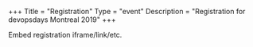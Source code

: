 +++
Title = "Registration"
Type = "event"
Description = "Registration for devopsdays Montreal 2019"
+++

<div style="width:100%; text-align:left;">

Embed registration iframe/link/etc.
</div></div>
</div>
